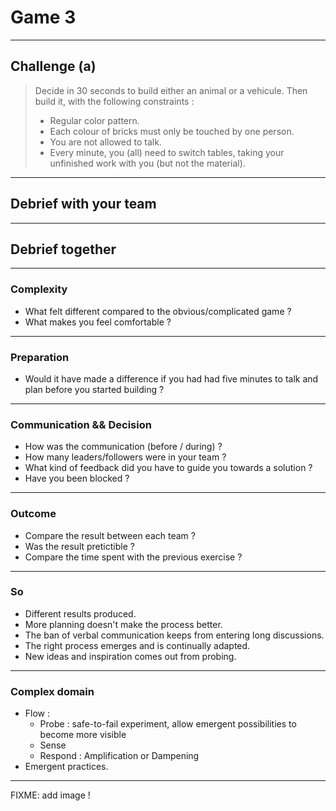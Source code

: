 # Game 3

----------

## Challenge (a)

> Decide in 30 seconds to build either an animal or a vehicule.
> Then build it, with the following constraints :
> - Regular color pattern.
> - Each colour of bricks must only be touched by one person.
> - You are not allowed to talk.
> - Every minute, you (all) need to switch tables, taking your unfinished work with you (but not the material).

----------

## Debrief with your team

----------

## Debrief together

----------

### Complexity

- What felt different compared to the obvious/complicated game ? <!-- .element: class="fragment" -->
- What makes you feel comfortable ? <!-- .element: class="fragment" -->

----------

### Preparation

- Would it have made a difference if you had had five minutes to talk and plan before you started building ? <!-- .element: class="fragment" -->

----------

### Communication && Decision

- How was the communication (before / during) ? <!-- .element: class="fragment" -->
- How many leaders/followers were in your team ?  <!-- .element: class="fragment" -->
- What kind of feedback did you have to guide you towards a solution ? <!-- .element: class="fragment" -->
- Have you been blocked ? <!-- .element: class="fragment" -->

----------

### Outcome

- Compare the result between each team ? <!-- .element: class="fragment" -->
- Was the result pretictible ? <!-- .element: class="fragment" -->
- Compare the time spent with the previous exercise ?  <!-- .element: class="fragment" -->

----------

### So

- Different results produced. <!-- .element: class="fragment" -->
- More planning doesn't make the process better. <!-- .element: class="fragment" -->
- The ban of verbal communication keeps from entering long discussions. <!-- .element: class="fragment" -->
- The right process emerges and is continually adapted. <!-- .element: class="fragment" -->
- New ideas and inspiration comes out from probing. <!-- .element: class="fragment" -->

----------

### Complex domain

- Flow : <!-- .element: class="fragment" -->
  - Probe : safe-to-fail experiment, allow emergent possibilities to become more visible <!-- .element: class="fragment" -->
  - Sense <!-- .element: class="fragment" -->
  - Respond : Amplification or Dampening <!-- .element: class="fragment" -->
- Emergent practices. <!-- .element: class="fragment" -->

----------

FIXME: add image !

